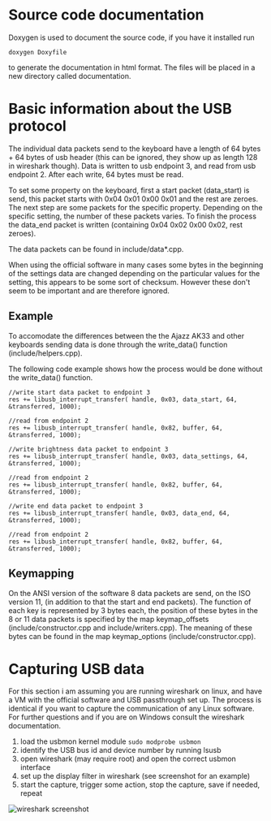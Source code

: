 # Source code documentation

Doxygen is used to document the source code, if you have it installed run

```
doxygen Doxyfile
```

to generate the documentation in html format. The files will be placed in a new directory called documentation.

# Basic information about the USB protocol

The individual data packets send to the keyboard have a length of 64 bytes + 64 bytes of usb header (this can be ignored, they show up as length 128 in wireshark though). Data is written to usb
endpoint 3, and read from usb endpoint 2. After each write, 64 bytes must be read.

To set some property on the keyboard, first a start packet (data_start) is send, this packet starts with 0x04 0x01 0x00 0x01 and the rest are zeroes. The next step are some packets for the specific
property. Depending on the specific setting, the number of these packets varies. To finish the process the data_end packet is written (containing 0x04 0x02 0x00 0x02, rest zeroes).

The data packets can be found in include/data*.cpp.

When using the official software in many cases some bytes in the beginning of the settings data are changed depending on the particular values for the setting, this appears to be some sort of
checksum. However these don't seem to be important and are therefore ignored.

## Example

To accomodate the differences between the the Ajazz AK33 and other keyboards sending data is done through the write_data() function (include/helpers.cpp).

The following code example shows how the process would be done without the write_data() function.

```
//write start data packet to endpoint 3
res += libusb_interrupt_transfer( handle, 0x03, data_start,	64, &transferred, 1000);

//read from endpoint 2
res += libusb_interrupt_transfer( handle, 0x82, buffer, 64, &transferred, 1000);

//write brightness data packet to endpoint 3
res += libusb_interrupt_transfer( handle, 0x03, data_settings, 64, &transferred, 1000);

//read from endpoint 2
res += libusb_interrupt_transfer( handle, 0x82, buffer, 64, &transferred, 1000);

//write end data packet to endpoint 3
res += libusb_interrupt_transfer( handle, 0x03, data_end, 64, &transferred, 1000);

//read from endpoint 2
res += libusb_interrupt_transfer( handle, 0x82, buffer, 64, &transferred, 1000);
```

## Keymapping

On the ANSI version of the software 8 data packets are send, on the ISO version 11, (in addition to that the start and end packets). The function of each key is represented by 3 bytes each, the
position of these bytes in the 8 or 11 data packets is specified by the map keymap_offsets (include/constructor.cpp and include/writers.cpp). The meaning of these bytes can be found in the map
keymap_options (include/constructor.cpp).

# Capturing USB data

For this section i am assuming you are running wireshark on linux, and have a VM with the official software and USB passthrough set up. The process is identical if you want to capture the
communication of any Linux software. For further questions and if you are on Windows consult the wireshark documentation.

1. load the usbmon kernel module ``sudo modprobe usbmon``
2. identify the USB bus id and device number by running lsusb
3. open wireshark (may require root) and open the correct usbmon interface
4. set up the display filter in wireshark (see screenshot for an example)
5. start the capture, trigger some action, stop the capture, save if needed, repeat

![wireshark screenshot](https://github.com/dokutan/rgb_keyboard/raw/master/doc/screenshot-wireshark.png "wireshark screenshot")
